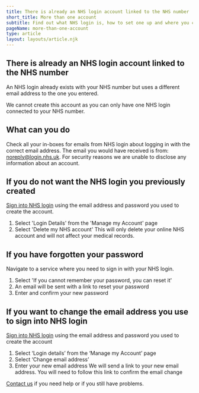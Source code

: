 ```yaml
---
title: There is already an NHS login account linked to the NHS number
short_title: More than one account
subtitle: Find out what NHS login is, how to set one up and where you can use it.
pageName: more-than-one-account
type: article
layout: layouts/article.njk
---
```


## There is already an NHS login account linked to the NHS number

An NHS login already exists with your NHS number but uses a different email address to the one you entered.

We cannot create this account as you can only have one NHS login connected to your NHS number.

## What can you do

Check all your in-boxes for emails from NHS login about logging in with the correct email address. The email you would have received is from: noreply@login.nhs.uk. For security reasons we are unable to disclose any information about an account.

## If you do not want the NHS login you previously created

[Sign into NHS login](https://settings.login.nhs.uk/ 'NHS login settings') using the email address and password you used to create the account.

1. Select 'Login Details' from the 'Manage my Account' page
2. Select 'Delete my NHS account'
   This will only delete your online NHS account and will not affect your medical records.

## If you have forgotten your password

Navigate to a service where you need to sign in with your NHS login.

1. Select 'If you cannot remember your password, you can reset it'
2. An email will be sent with a link to reset your password
3. Enter and confirm your new password

## If you want to change the email address you use to sign into NHS login

[Sign into NHS login](https://settings.login.nhs.uk/ 'NHS login settings') using the email address and password you used to create the account

1. Select ‘Login details’ from the ‘Manage my Account’ page
2. Select ‘Change email address’
3. Enter your new email address
   We will send a link to your new email address. You will need to follow this link to confirm the email change

[Contact us](/contact?error=CID1111 'Contact us') if you need help or if you still have problems.
